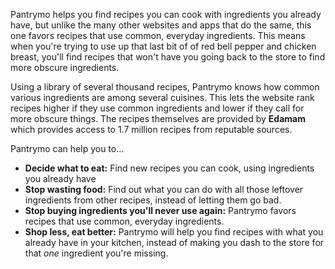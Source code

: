Pantrymo helps you find recipes you can cook with ingredients you already have, but unlike the many other websites and apps that do the same, this one favors recipes that use common, everyday ingredients. This means when you're trying to use up that last bit of of red bell pepper and chicken breast, you'll find recipes that won't have you going back to the store to find more obscure ingredients.

Using a library of several thousand recipes, Pantrymo knows how common various ingredients are among several cuisines. This lets the website rank recipes higher if they use common ingredients and lower if they call for more obscure things. The recipes themselves are provided by **Edamam** which provides access to 1.7 million recipes from reputable sources.

Pantrymo can help you to...
- **Decide what to eat:** Find new recipes you can cook, using ingredients you already have
- **Stop wasting food:** Find out what you can do with all those leftover ingredients from other recipes, instead of letting them go bad.
- **Stop buying ingredients you'll never use again:** Pantrymo favors recipes that use common, everyday ingredients.
- **Shop less, eat better:** Pantrymo will help you find recipes with what you already have in your kitchen, instead of making you dash to the store for that *one* ingredient you're missing.

